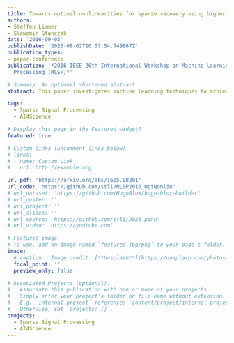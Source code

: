 ```yaml
---
title: Towards optimal nonlinearities for sparse recovery using higher-order statistics
authors:
- Steffen Limmer
- Slawomir Stanczak
date: '2016-09-05'
publishDate: '2025-08-02T10:57:54.749867Z'
publication_types:
- paper-conference
publication: '*2016 IEEE 26th International Workshop on Machine Learning for Signal
  Processing (MLSP)*'

# Summary. An optional shortened abstract.
abstract: This paper investigates machine learning techniques to achieve low-latency approximate solutions for inverse problems, specifically focusing on recovering sparse stochastic signals within lp​-balls using a probabilistic framework. The authors analyze the Bayesian mean-square-error (MSE) for two estimators. a linear one, and a structured nonlinear one comprising a linear operator followed by a Cartesian product of univariate nonlinear mappings. Crucially, the proposed nonlinear estimator maintains comparable complexity to its linear counterpart due to the efficient hardware implementation of the nonlinear mapping via look-up tables (LUTs). This structure is well-suited for neural networks and single-iterate shrinkage/thresholding algorithms, and an alternating minimization technique yields optimized operators and mappings that converge in MSE, making it highly appealing for real-time applications where traditional iterative optimization is infeasible.

tags:
  - Sparse Signal Processing
  - AI4Science

# Display this page in the Featured widget?
featured: true

# Custom links (uncomment lines below)
# links:
# - name: Custom Link
#   url: http://example.org

url_pdf: 'https://arxiv.org/abs/1605.08201'
url_code: 'https://github.com/stli/MLSP2016_OptNonlin'
# url_dataset: 'https://github.com/HugoBlox/hugo-blox-builder'
# url_poster: ''
# url_project: ''
# url_slides: ''
# url_source: 'https://github.com/stli/2023_pinn'
# url_video: 'https://youtube.com'

# Featured image
# To use, add an image named `featured.jpg/png` to your page's folder.
image:
  # caption: 'Image credit: [**Unsplash**](https://unsplash.com/photos/pLCdAaMFLTE)'
  focal_point: ''
  preview_only: false

# Associated Projects (optional).
#   Associate this publication with one or more of your projects.
#   Simply enter your project's folder or file name without extension.
#   E.g. `internal-project` references `content/project/internal-project/index.md`.
#   Otherwise, set `projects: []`.
projects:
  - Sparse Signal Processing
  - AI4Science
---
```

